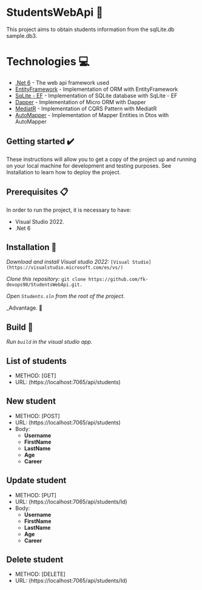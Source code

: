 # StudentsWebApi 🧾
This project aims to obtain students information from the sqlLite.db sample.db3.

# Technologies 💻

* [.Net 6](https://learn.microsoft.com/en-us/dotnet/core/whats-new/dotnet-6) - The web api framework used
* [EntityFramework](https://learn.microsoft.com/es-es/ef/) - Implementation of ORM with EntityFramework
* [SqLite - EF](https://learn.microsoft.com/es-es/ef/core/providers/sqlite/?tabs=dotnet-core-cli) - Implementation of SQLite database with SqLite - EF
* [Dapper](https://www.learndapper.com/) - Implementation of Micro ORM with Dapper
* [MediatR](https://github.com/jbogard/MediatR) - Implementation of CQRS Pattern with MediatR
* [AutoMapper](https://automapper.org/) - Implementation of Mapper Entities in Dtos with AutoMapper
 
## Getting started ✔️

These instructions will allow you to get a copy of the project up and running on your local machine for development and testing purposes.
See Installation to learn how to deploy the project.

## Prerequisites 📋

In order to run the project, it is necessary to have: 
  - Visual Studio 2022.
  - .Net 6

## Installation  🔧

_Download and install Visual studio 2022:_ ```[Visual Studio](https://visualstudio.microsoft.com/es/vs/)```

_Clone this repository:_ ```git clone https://github.com/fk-devops98/StudentsWebApi.git.```

_Open ```Students.sln``` from the root of the project._

_Advantage. 🎉

## Build 🚀

_Run ```build``` in the visual studio app._

## List of students
* METHOD: [GET]
* URL: (https://localhost:7065/api/students)

## New student
* METHOD: [POST]
* URL: (https://localhost:7065/api/students)
* Body: 
  - **Username**
  - **FirstName**
  - **LastName**
  - **Age**
  - **Career**

## Update student
* METHOD: [PUT]
* URL: (https://localhost:7065/api/students/Id)
* Body: 
  - **Username**
  - **FirstName**
  - **LastName**
  - **Age**
  - **Career**

## Delete student
* METHOD: [DELETE]
* URL: (https://localhost:7065/api/students/Id)
